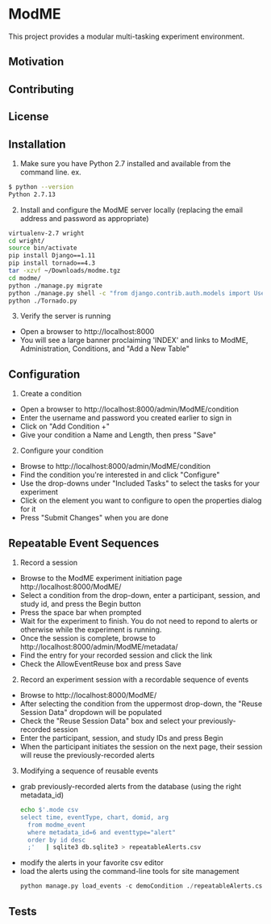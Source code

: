 # ModME

This project provides a modular multi-tasking experiment environment.

## Motivation

## Contributing

## License

## Installation
1. Make sure you have Python 2.7 installed and available from the command line. ex.
  ```bash
  $ python --version
  Python 2.7.13
  ```
2. Install and configure the ModME server locally (replacing the email address and password as appropriate)
  ```bash
  virtualenv-2.7 wright
  cd wright/
  source bin/activate
  pip install Django==1.11
  pip install tornado==4.3
  tar -xzvf ~/Downloads/modme.tgz
  cd modme/
  python ./manage.py migrate
  python ./manage.py shell -c "from django.contrib.auth.models import User; User.objects.create_superuser('admin', 'admin@example.com', 'hunter2')"
  python ./Tornado.py
  ```
3. Verify the server is running
  * Open a browser to http://localhost:8000
  * You will see a large banner proclaiming 'INDEX' and links to ModME, Administration, Conditions, and "Add a New Table"

## Configuration
1. Create a condition
  * Open a browser to http://localhost:8000/admin/ModME/condition
  * Enter the username and password you created earlier to sign in
  * Click on "Add Condition +"
  * Give your condition a Name and Length, then press "Save"
2. Configure your condition
  * Browse to http://localhost:8000/admin/ModME/condition
  * Find the condition you're interested in and click "Configure"
  * Use the drop-downs under "Included Tasks" to select the tasks for your experiment
  * Click on the element you want to configure to open the properties dialog for it
  * Press "Submit Changes" when you are done

## Repeatable Event Sequences
1. Record a session
  * Browse to the ModME experiment initiation page http://localhost:8000/ModME/
  * Select a condition from the drop-down, enter a participant, session, and study id, and press the Begin button
  * Press the space bar when prompted
  * Wait for the experiment to finish.  You do not need to repond to alerts or otherwise while the experiment is running.
  * Once the session is complete, browse to http://localhost:8000/admin/ModME/metadata/
  * Find the entry for your recorded session and click the link
  * Check the AllowEventReuse box and press Save
2. Record an experiment session with a recordable sequence of events
  * Browse to http://localhost:8000/ModME/
  * After selecting the condition from the uppermost drop-down, the "Reuse Session Data" dropdown will be populated
  * Check the "Reuse Session Data" box and select your previously-recorded session
  * Enter the participant, session, and study IDs and press Begin
  * When the participant initiates the session on the next page, their session will reuse the previously-recorded alerts
3. Modifying a sequence of reusable events
  * grab previously-recorded alerts from the database (using the right metadata_id)
    ```bash
    echo $'.mode csv
    select time, eventType, chart, domid, arg
      from modme_event
      where metadata_id=6 and eventtype="alert"
      order by id desc
      ;'   | sqlite3 db.sqlite3 > repeatableAlerts.csv
    ```
  * modify the alerts in your favorite csv editor
  * load the alerts using the command-line tools for site management
    ```python
    python manage.py load_events -c demoCondition ./repeatableAlerts.csv
    ```
## Tests
